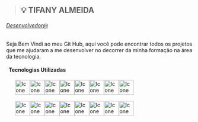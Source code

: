 
> ## :bulb: TIFANY ALMEIDA

###### <ins>Desenvolvedor@<ins>

Seja Bem Vindi ao meu Git Hub, aqui você pode encontrar todos os projetos que me ajudaram a me desenvolver no decorrer da minha formação na área da tecnologia.

#### &nbsp; Tecnologias Utilizadas


&nbsp;&nbsp;&nbsp;&nbsp;&nbsp;&nbsp;<img src="https://cdn-icons-png.flaticon.com/512/5968/5968267.png" alt="Icone Java" width="40px" heigth="40px" /><img src="https://cdn-icons-png.flaticon.com/512/5968/5968242.png" alt="Icone Java" width="40px" heigth="40px" /><img src="https://cdn-icons-png.flaticon.com/512/5968/5968350.png" alt="Icone Java" width="40px" heigth="40px" /><img src="https://cdn-icons-png.flaticon.com/512/5968/5968292.png" alt="Icone Java" width="40px" heigth="40px" /><img src="https://cdn-icons.flaticon.com/png/512/4299/premium/4299956.png?token=exp=1659710403~hmac=d802425e9c3d3d3784391ccbba2dd123" alt="Icone Java" width="40px" heigth="40px" /><img src="https://cdn-icons-png.flaticon.com/512/919/919854.png" alt="Icone Java" width="40px" heigth="40px" /><img src="https://cdn-icons-png.flaticon.com/512/919/919854.png" alt="Icone Java" width="40px" heigth="40px" /><img src="https://cdn-icons-png.flaticon.com/512/919/919854.png" alt="Icone Java" width="40px" heigth="40px" />

&nbsp;&nbsp;&nbsp;&nbsp;&nbsp;&nbsp;<img src="https://cdn-icons-png.flaticon.com/512/919/919854.png" alt="Icone Java" width="40px" heigth="40px" /><img src="https://cdn-icons-png.flaticon.com/512/919/919854.png" alt="Icone Java" width="40px" heigth="40px" /><img src="https://cdn-icons-png.flaticon.com/512/919/919854.png" alt="Icone Java" width="40px" heigth="40px" /><img src="https://cdn-icons-png.flaticon.com/512/919/919854.png" alt="Icone Java" width="40px" heigth="40px" /><img src="https://cdn-icons-png.flaticon.com/512/919/919854.png" alt="Icone Java" width="40px" heigth="40px" /><img src="https://cdn-icons-png.flaticon.com/512/919/919854.png" alt="Icone Java" width="40px" heigth="40px" /><img src="https://cdn-icons-png.flaticon.com/512/919/919854.png" alt="Icone Java" width="40px" heigth="40px" /><img src="https://cdn-icons-png.flaticon.com/512/919/919854.png" alt="Icone Java" width="40px" heigth="40px" />


